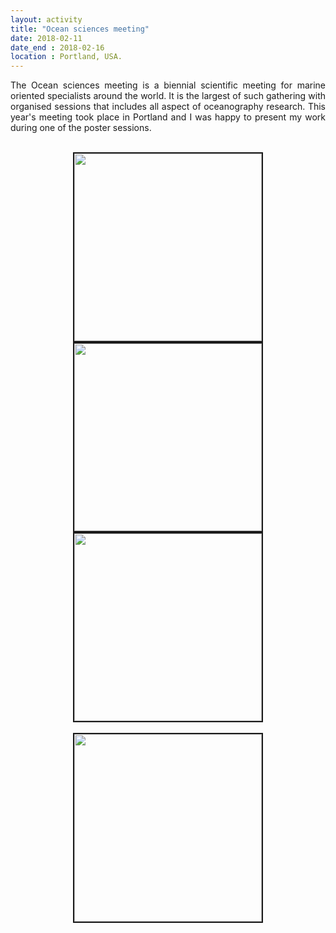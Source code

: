 ```yaml
---
layout: activity
title: "Ocean sciences meeting"
date: 2018-02-11
date_end : 2018-02-16
location : Portland, USA.
---
```


<p style='text-align: justify;'>
The Ocean sciences meeting is a biennial scientific meeting for marine oriented specialists around the world. It is the largest of such gathering with organised sessions that includes all aspect of oceanography research. This year's meeting took place in Portland and I was happy to present my work during one of the poster sessions. </p>

<br>
<!-- Add image -->
<center>
<img src="{{site.baseurl}}/img/activity_pics/2018_02_15_ocean_sciences_0.PNG" height="300" border="2"/> 
<img src="{{site.baseurl}}/img/activity_pics/2018_02_15_ocean_sciences_1.jpeg" height="300" border="2"/> 
<img src="{{site.baseurl}}/img/activity_pics/2018_02_15_ocean_sciences_2.jpeg" height="300" border="2"/> 
</center>

<br>
<!-- Add image -->
<center>
<img src="{{site.baseurl}}/img/activity_pics/2018_02_15_ocean_sciences_3.JPG" height="300" border="2"/> 
</center>
